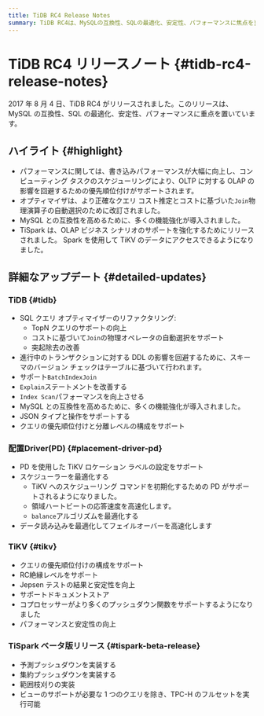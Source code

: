 ```yaml
---
title: TiDB RC4 Release Notes
summary: TiDB RC4は、MySQLの互換性、SQLの最適化、安定性、パフォーマンスに焦点を当てたリリースです。書き込みパフォーマンスが向上し、OLTPに対するOLAPの影響を回避するための優先順位付けがサポートされます。オプティマイザは改訂され、MySQLとの互換性を高めるための機能強化が導入されました。TiSparkはOLAPビジネスシナリオのサポートを強化し、TiKVのデータにアクセスできるようになりました。TiDBではSQLクエリオプティマイザーがリファクタリングされ、多くの機能強化が導入されました。PDではTiKVロケーションラベルの設定をサポートし、スケジューラーを最適化しました。TiKVではクエリの優先順位付けの構成をサポートし、パフォーマンスと安定性を向上させました。TiSparkでは予測プッシュダウン、集約プッシュダウン、範囲枝刈りを実装し、TPC-Hのフルセットを実行可能にしました。
---
```


# TiDB RC4 リリースノート {#tidb-rc4-release-notes}

2017 年 8 月 4 日、TiDB RC4 がリリースされました。このリリースは、MySQL の互換性、SQL の最適化、安定性、パフォーマンスに重点を置いています。

## ハイライト {#highlight}

-   パフォーマンスに関しては、書き込みパフォーマンスが大幅に向上し、コンピューティング タスクのスケジューリングにより、OLTP に対する OLAP の影響を回避するための優先順位付けがサポートされます。
-   オプティマイザは、より正確なクエリ コスト推定とコストに基づいた`Join`物理演算子の自動選択のために改訂されました。
-   MySQL との互換性を高めるために、多くの機能強化が導入されました。
-   TiSpark は、OLAP ビジネス シナリオのサポートを強化するためにリリースされました。 Spark を使用して TiKV のデータにアクセスできるようになりました。

## 詳細なアップデート {#detailed-updates}

### TiDB {#tidb}

-   SQL クエリ オプティマイザーのリファクタリング:
    -   TopN クエリのサポートの向上
    -   コストに基づいて`Join`の物理オペレータの自動選択をサポート
    -   突起除去の改善
-   進行中のトランザクションに対する DDL の影響を回避するために、スキーマのバージョン チェックはテーブルに基づいて行われます。
-   サポート`BatchIndexJoin`
-   `Explain`ステートメントを改善する
-   `Index Scan`パフォーマンスを向上させる
-   MySQL との互換性を高めるために、多くの機能強化が導入されました。
-   JSON タイプと操作をサポートする
-   クエリの優先順位付けと分離レベルの構成をサポート

### 配置Driver(PD) {#placement-driver-pd}

-   PD を使用した TiKV ロケーション ラベルの設定をサポート
-   スケジューラーを最適化する
    -   TiKV へのスケジューリング コマンドを初期化するための PD がサポートされるようになりました。
    -   領域ハートビートの応答速度を高速化します。
    -   `balance`アルゴリズムを最適化する
-   データ読み込みを最適化してフェイルオーバーを高速化します

### TiKV {#tikv}

-   クエリの優先順位付けの構成をサポート
-   RC絶縁レベルをサポート
-   Jepsen テストの結果と安定性を向上
-   サポートドキュメントストア
-   コプロセッサーがより多くのプッシュダウン関数をサポートするようになりました
-   パフォーマンスと安定性の向上

### TiSpark ベータ版リリース {#tispark-beta-release}

-   予測プッシュダウンを実装する
-   集約プッシュダウンを実装する
-   範囲枝刈りの実装
-   ビューのサポートが必要な 1 つのクエリを除き、TPC-H のフルセットを実行可能
